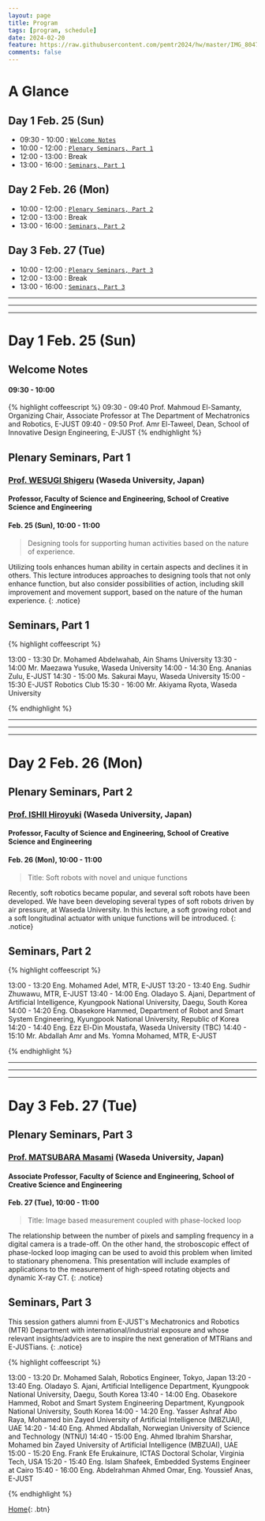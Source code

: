 ```yaml
---
layout: page
title: Program
tags: [program, schedule]
date: 2024-02-20
feature: https://raw.githubusercontent.com/pemtr2024/hw/master/IMG_8047.jpg
comments: false
---
```




# A Glance

## Day 1 Feb. 25 (Sun)

* 09:30 - 10:00 : [`Welcome Notes`](#welcome-notes)
* 10:00 - 12:00 : [`Plenary Seminars, Part 1`](#plenary-seminars-part-1)
* 12:00 - 13:00 : Break
* 13:00 - 16:00 : [`Seminars, Part 1`](#seminars-part-1)

## Day 2 Feb. 26 (Mon)

* 10:00 - 12:00 : [`Plenary Seminars, Part 2`](#plenary-seminars-part-2)
* 12:00 - 13:00 : Break
* 13:00 - 16:00 : [`Seminars, Part 2`](#seminars-part-2)

## Day 3 Feb. 27 (Tue)

* 10:00 - 12:00 : [`Plenary Seminars, Part 3`](#plenary-seminars-part-3)
* 12:00 - 13:00 : Break
* 13:00 - 16:00 : [`Seminars, Part 3`](#seminars-part-3)

---
---
---


# Day 1 Feb. 25 (Sun)

## Welcome Notes

#### 09:30 - 10:00

{% highlight coffeescript %}
09:30 - 09:40 Prof. Mahmoud El-Samanty, Organizing Chair, Associate Professor at The Department of Mechatronics and Robotics, E-JUST
09:40 - 09:50 Prof. Amr El-Taweel, Dean, School of Innovative Design Engineering, E-JUST
{% endhighlight %}


## Plenary Seminars, Part 1


### [Prof. WESUGI Shigeru](https://www.wesugi.mech.waseda.ac.jp) (Waseda University, Japan)
#### Professor, Faculty of Science and Engineering, School of Creative Science and Engineering
#### Feb. 25 (Sun), 10:00 - 11:00

> Designing tools for supporting human activities based on the nature of experience.

Utilizing tools enhances human ability in certain aspects and declines it in others. This lecture introduces approaches to designing tools that not only enhance function, but also consider possibilities of action, including skill improvement and movement support, based on the nature of the human experience.
{: .notice}
 

## Seminars, Part 1

{% highlight coffeescript %}

13:00 - 13:30 Dr. Mohamed Abdelwahab, Ain Shams University
13:30 - 14:00 Mr. Maezawa Yusuke, Waseda University
14:00 - 14:30 Eng. Ananias Zulu, E-JUST
14:30 - 15:00 Ms. Sakurai Mayu, Waseda University
15:00 - 15:30 E-JUST Robotics Club
15:30 - 16:00 Mr. Akiyama Ryota, Waseda University

{% endhighlight %}


---
---
---

# Day 2 Feb. 26 (Mon)

## Plenary Seminars, Part 2


### [Prof. ISHII Hiroyuki](http://www.ishii.mmech.waseda.ac.jp/) (Waseda University, Japan)
#### Professor, Faculty of Science and Engineering, School of Creative Science and Engineering
#### Feb. 26 (Mon), 10:00 - 11:00


> Title: Soft robots with novel and unique functions

Recently, soft robotics became popular, and several soft robots have been developed. We have been developing several types of soft robots driven by air pressure, at Waseda University. In this lecture, a soft growing robot and a soft longitudinal actuator with unique functions will be introduced.
{: .notice}


## Seminars, Part 2


{% highlight coffeescript %}

13:00 - 13:20 Eng. Mohamed Adel, MTR, E-JUST
13:20 - 13:40 Eng. Sudhir Zhuwawu, MTR, E-JUST
13:40 - 14:00 Eng. Oladayo S. Ajani, Department of Artificial Intelligence, Kyungpook National University, Daegu, South Korea
14:00 - 14:20 Eng. Obasekore Hammed, Department of Robot and Smart System Engineering, Kyungpook National University, Republic of Korea
14:20 - 14:40 Eng. Ezz El-Din Moustafa, Waseda University (TBC)
14:40 - 15:10 Mr. Abdallah Amr and Ms. Yomna Mohamed, MTR, E-JUST


{% endhighlight %}

---
---
---

# Day 3 Feb. 27 (Tue)


## Plenary Seminars, Part 3


### [Prof. MATSUBARA Masami]() (Waseda University, Japan)
#### Associate Professor, Faculty of Science and Engineering, School of Creative Science and Engineering
#### Feb. 27 (Tue), 10:00 - 11:00

> Title: Image based measurement coupled with phase-locked loop

The relationship between the number of pixels and sampling frequency in a digital camera is a trade-off. On the other hand, the stroboscopic effect of phase-locked loop imaging can be used to avoid this problem when limited to stationary phenomena. This presentation will include examples of applications to the measurement of high-speed rotating objects and dynamic X-ray CT.
{: .notice}


## Seminars, Part 3


This session gathers alumni from E-JUST's Mechatronics and Robotics (MTR) Department with international/industrial exposure and whose relevant insights/advices are to inspire the next generation of MTRians and E-JUSTians.
{: .notice}


{% highlight coffeescript %}

13:00 - 13:20 Dr. Mohamed Salah, Robotics Engineer, Tokyo, Japan
13:20 - 13:40 Eng. Oladayo S. Ajani, Artificial Intelligence Department, Kyungpook National University, Daegu, South Korea
13:40 - 14:00 Eng. Obasekore Hammed, Robot and Smart System Engineering Department, Kyungpook National University, South Korea
14:00 - 14:20 Eng. Yasser Ashraf Abo Raya, Mohamed bin Zayed University of Artificial Intelligence (MBZUAI), UAE
14:20 - 14:40 Eng. Ahmed Abdallah, Norwegian University of Science and Technology (NTNU)
14:40 - 15:00 Eng. Ahmed Ibrahim Sharshar, Mohamed bin Zayed University of Artificial Intelligence (MBZUAI), UAE
15:00 - 15:20 Eng. Frank Efe Erukainure, ICTAS Doctoral Scholar, Virginia Tech, USA
15:20 - 15:40 Eng. Islam Shafeek, Embedded Systems Engineer at Cairo
15:40 - 16:00 Eng. Abdelrahman Ahmed Omar, Eng. Youssief Anas, E-JUST

{% endhighlight %}



[Home](https://pemtr2024.github.io){: .btn}

